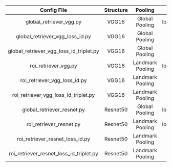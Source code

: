 |             Config File               |   Structure  |      Pooling     |            Loss function            |
| :-----------------------------------: | :----------: | :--------------: | :---------------------------------: |
|    global_retriever_vgg.py            |     VGG16    |  Global Pooling  | loss_id+triplet_loss+loss_attribute |
|    global_retriever_vgg_loss_id.py    |     VGG16    |  Global Pooling  |               loss_id               |
|global_retriever_vgg_loss_id_triplet.py|     VGG16    |  Global Pooling  |         loss_id+triplet_loss        |
|       roi_retriever_vgg.py            |     VGG16    | Landmark Pooling | loss_id+triplet_loss+loss_attribute |
|    roi_retriever_vgg_loss_id.py       |     VGG16    | Landmark Pooling |               loss_id               |
| roi_retriever_vgg_loss_id_triplet.py  |     VGG16    | Landmark Pooling |         loss_id+triplet_loss        |
|      global_retriever_resnet.py       |    Resnet50  |  Global Pooling  | loss_id+triplet_loss+loss_attribute |
|       roi_retriever_resnet.py         |    Resnet50  | Landmark Pooling | loss_id+triplet_loss+loss_attribute |
|   roi_retriever_resnet_loss_id.py     |    Resnet50  | Landmark Pooling |               loss_id               |
|roi_retriever_resnet_loss_id_triplet.py|    Resnet50  | Landmark Pooling |         loss_id+triplet_loss        |
